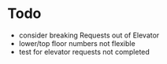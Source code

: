 # Todo

* consider breaking Requests out of Elevator
* lower/top floor numbers not flexible
* test for elevator requests not completed